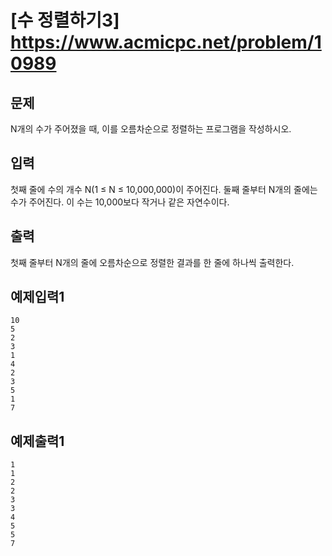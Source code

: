 # [수 정렬하기3] <https://www.acmicpc.net/problem/10989>


## 문제
N개의 수가 주어졌을 때, 이를 오름차순으로 정렬하는 프로그램을 작성하시오.


## 입력
첫째 줄에 수의 개수 N(1 ≤ N ≤ 10,000,000)이 주어진다. 둘째 줄부터 N개의 줄에는 수가 주어진다. 이 수는 10,000보다 작거나 같은 자연수이다.

## 출력
첫째 줄부터 N개의 줄에 오름차순으로 정렬한 결과를 한 줄에 하나씩 출력한다.


## 예제입력1
```
10
5
2
3
1
4
2
3
5
1
7
```
## 예제출력1
```
1
1
2
2
3
3
4
5
5
7
```